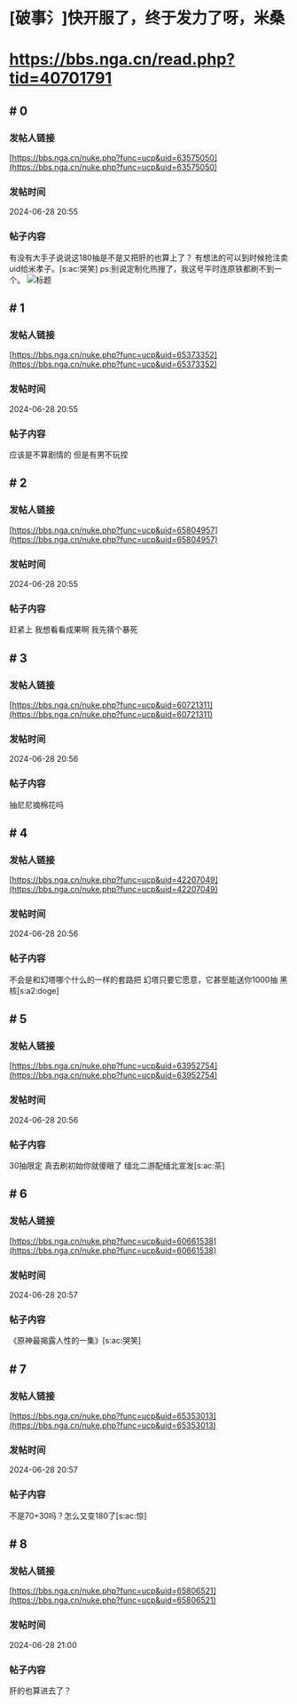 # [破事氵]快开服了，终于发力了呀，米桑
# https://bbs.nga.cn/read.php?tid=40701791

## \# 0
### 发帖人链接
[https://bbs.nga.cn/nuke.php?func=ucp&uid=63575050](https://bbs.nga.cn/nuke.php?func=ucp&uid=63575050)
### 发帖时间
2024-06-28 20:55
### 帖子内容
有没有大手子说说这180抽是不是又把肝的也算上了？
有想法的可以到时候抢注卖uid给米孝子。[s:ac:哭笑]
ps:别说定制化热搜了，我这号平时连原铁都刷不到一个。
![标题](https://img.nga.178.com/attachments/mon_202406/28/bwQ19j-l99dK2jT1kShs-13i.jpg)
## \# 1
### 发帖人链接
[https://bbs.nga.cn/nuke.php?func=ucp&uid=65373352](https://bbs.nga.cn/nuke.php?func=ucp&uid=65373352)
### 发帖时间
2024-06-28 20:55
### 帖子内容
应该是不算剧情的
但是有男不玩捏
## \# 2
### 发帖人链接
[https://bbs.nga.cn/nuke.php?func=ucp&uid=65804957](https://bbs.nga.cn/nuke.php?func=ucp&uid=65804957)
### 发帖时间
2024-06-28 20:55
### 帖子内容
赶紧上
我想看看成果啊
我先猜个暴死
## \# 3
### 发帖人链接
[https://bbs.nga.cn/nuke.php?func=ucp&uid=60721311](https://bbs.nga.cn/nuke.php?func=ucp&uid=60721311)
### 发帖时间
2024-06-28 20:56
### 帖子内容
抽尼尼摘棉花吗
## \# 4
### 发帖人链接
[https://bbs.nga.cn/nuke.php?func=ucp&uid=42207049](https://bbs.nga.cn/nuke.php?func=ucp&uid=42207049)
### 发帖时间
2024-06-28 20:56
### 帖子内容
不会是和幻塔哪个什么的一样的套路把
幻塔只要它愿意，它甚至能送你1000抽
黑核[s:a2:doge]
## \# 5
### 发帖人链接
[https://bbs.nga.cn/nuke.php?func=ucp&uid=63952754](https://bbs.nga.cn/nuke.php?func=ucp&uid=63952754)
### 发帖时间
2024-06-28 20:56
### 帖子内容
30抽限定
真去刷初始你就傻眼了
缅北二游配缅北宣发[s:ac:茶]
## \# 6
### 发帖人链接
[https://bbs.nga.cn/nuke.php?func=ucp&uid=60661538](https://bbs.nga.cn/nuke.php?func=ucp&uid=60661538)
### 发帖时间
2024-06-28 20:57
### 帖子内容
《原神最揭露人性的一集》[s:ac:哭笑]
## \# 7
### 发帖人链接
[https://bbs.nga.cn/nuke.php?func=ucp&uid=65353013](https://bbs.nga.cn/nuke.php?func=ucp&uid=65353013)
### 发帖时间
2024-06-28 20:57
### 帖子内容
不是70+30吗？怎么又变180了[s:ac:惊]
## \# 8
### 发帖人链接
[https://bbs.nga.cn/nuke.php?func=ucp&uid=65806521](https://bbs.nga.cn/nuke.php?func=ucp&uid=65806521)
### 发帖时间
2024-06-28 21:00
### 帖子内容
肝的也算进去了？
